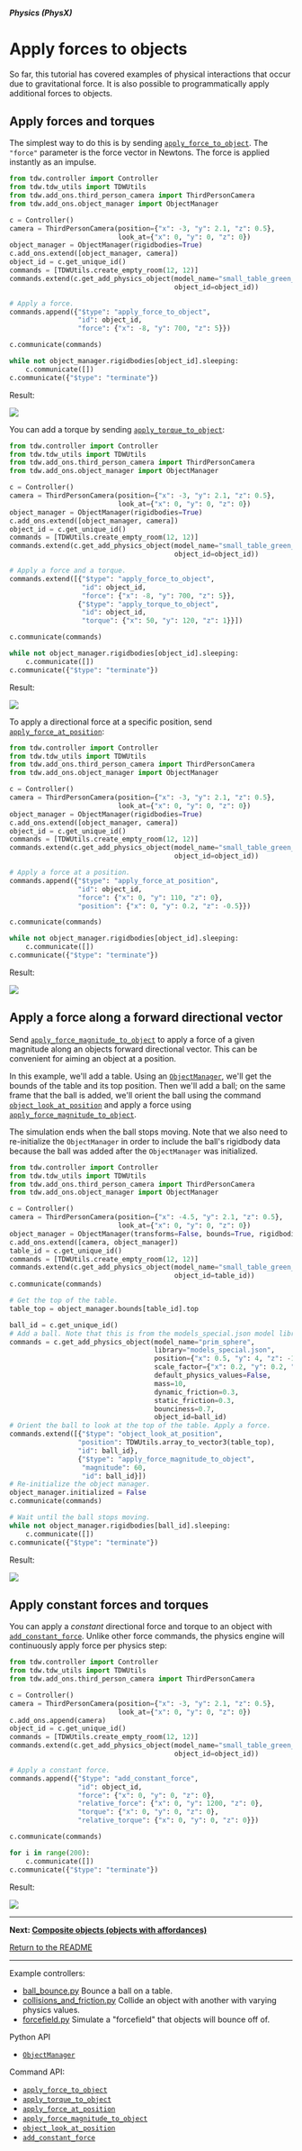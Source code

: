 ##### Physics (PhysX)

# Apply forces to objects

So far, this tutorial has covered examples of physical interactions that occur due to gravitational force. It is also possible to programmatically apply additional forces to objects.

## Apply forces and torques

The simplest way to do this is by sending [`apply_force_to_object`](../../api/command_api.md#apply_force_to_object). The `"force"` parameter is the force vector in Newtons. The force is applied instantly as an impulse.

```python
from tdw.controller import Controller
from tdw.tdw_utils import TDWUtils
from tdw.add_ons.third_person_camera import ThirdPersonCamera
from tdw.add_ons.object_manager import ObjectManager

c = Controller()
camera = ThirdPersonCamera(position={"x": -3, "y": 2.1, "z": 0.5},
                           look_at={"x": 0, "y": 0, "z": 0})
object_manager = ObjectManager(rigidbodies=True)
c.add_ons.extend([object_manager, camera])
object_id = c.get_unique_id()
commands = [TDWUtils.create_empty_room(12, 12)]
commands.extend(c.get_add_physics_object(model_name="small_table_green_marble",
                                         object_id=object_id))

# Apply a force.
commands.append({"$type": "apply_force_to_object",
                 "id": object_id,
                 "force": {"x": -8, "y": 700, "z": 5}})

c.communicate(commands)

while not object_manager.rigidbodies[object_id].sleeping:
    c.communicate([])
c.communicate({"$type": "terminate"})
```

Result:

![](images/forces/apply_force_to_object.gif)

You can add a torque by sending [`apply_torque_to_object`](../../api/command_api.md#apply_torque_to_object):

```python
from tdw.controller import Controller
from tdw.tdw_utils import TDWUtils
from tdw.add_ons.third_person_camera import ThirdPersonCamera
from tdw.add_ons.object_manager import ObjectManager

c = Controller()
camera = ThirdPersonCamera(position={"x": -3, "y": 2.1, "z": 0.5},
                           look_at={"x": 0, "y": 0, "z": 0})
object_manager = ObjectManager(rigidbodies=True)
c.add_ons.extend([object_manager, camera])
object_id = c.get_unique_id()
commands = [TDWUtils.create_empty_room(12, 12)]
commands.extend(c.get_add_physics_object(model_name="small_table_green_marble",
                                         object_id=object_id))

# Apply a force and a torque.
commands.extend([{"$type": "apply_force_to_object",
                  "id": object_id,
                  "force": {"x": -8, "y": 700, "z": 5}},
                 {"$type": "apply_torque_to_object",
                  "id": object_id,
                  "torque": {"x": 50, "y": 120, "z": 1}}])

c.communicate(commands)

while not object_manager.rigidbodies[object_id].sleeping:
    c.communicate([])
c.communicate({"$type": "terminate"})
```

Result:

![](images/forces/apply_torque_to_object.gif)

To apply a directional force at a specific position, send  [`apply_force_at_position`](../../api/command_api.md#apply_force_at_position):

```python
from tdw.controller import Controller
from tdw.tdw_utils import TDWUtils
from tdw.add_ons.third_person_camera import ThirdPersonCamera
from tdw.add_ons.object_manager import ObjectManager

c = Controller()
camera = ThirdPersonCamera(position={"x": -3, "y": 2.1, "z": 0.5},
                           look_at={"x": 0, "y": 0, "z": 0})
object_manager = ObjectManager(rigidbodies=True)
c.add_ons.extend([object_manager, camera])
object_id = c.get_unique_id()
commands = [TDWUtils.create_empty_room(12, 12)]
commands.extend(c.get_add_physics_object(model_name="small_table_green_marble",
                                         object_id=object_id))

# Apply a force at a position.
commands.append({"$type": "apply_force_at_position",
                 "id": object_id,
                 "force": {"x": 0, "y": 110, "z": 0},
                 "position": {"x": 0, "y": 0.2, "z": -0.5}})

c.communicate(commands)

while not object_manager.rigidbodies[object_id].sleeping:
    c.communicate([])
c.communicate({"$type": "terminate"})
```

Result:

![](images/forces/apply_force_at_position.gif)

## Apply a force along a forward directional vector

Send  [`apply_force_magnitude_to_object`](../../api/command_api.md#apply_force_magnitude_to_object) to apply a force of a given magnitude along an objects forward directional vector. This can be convenient for aiming an object at a position.

In this example, we'll add a table. Using an [`ObjectManager`](../../python/add_ons/object_manager.md), we'll get the bounds of the table and its top position. Then we'll add a ball; on the same frame that the ball is added, we'll orient the ball using the command [`object_look_at_position`](../../api/command_api.md#object_look_at_position) and apply a force using  [`apply_force_magnitude_to_object`](../../api/command_api.md#apply_force_magnitude_to_object).

The simulation ends when the ball stops moving. Note that we also need to re-initialize the `ObjectManager` in order to include the ball's rigidbody data because the ball was added after the `ObjectManager` was initialized.

```python
from tdw.controller import Controller
from tdw.tdw_utils import TDWUtils
from tdw.add_ons.third_person_camera import ThirdPersonCamera
from tdw.add_ons.object_manager import ObjectManager

c = Controller()
camera = ThirdPersonCamera(position={"x": -4.5, "y": 2.1, "z": 0.5},
                           look_at={"x": 0, "y": 0, "z": 0})
object_manager = ObjectManager(transforms=False, bounds=True, rigidbodies=True)
c.add_ons.extend([camera, object_manager])
table_id = c.get_unique_id()
commands = [TDWUtils.create_empty_room(12, 12)]
commands.extend(c.get_add_physics_object(model_name="small_table_green_marble",
                                         object_id=table_id))
c.communicate(commands)

# Get the top of the table.
table_top = object_manager.bounds[table_id].top

ball_id = c.get_unique_id()
# Add a ball. Note that this is from the models_special.json model library.
commands = c.get_add_physics_object(model_name="prim_sphere",
                                    library="models_special.json",
                                    position={"x": 0.5, "y": 4, "z": -1.3},
                                    scale_factor={"x": 0.2, "y": 0.2, "z": 0.2},
                                    default_physics_values=False,
                                    mass=10,
                                    dynamic_friction=0.3,
                                    static_friction=0.3,
                                    bounciness=0.7,
                                    object_id=ball_id)
# Orient the ball to look at the top of the table. Apply a force.
commands.extend([{"$type": "object_look_at_position",
                 "position": TDWUtils.array_to_vector3(table_top),
                 "id": ball_id},
                 {"$type": "apply_force_magnitude_to_object",
                  "magnitude": 60,
                  "id": ball_id}])
# Re-initialize the object manager.
object_manager.initialized = False
c.communicate(commands)

# Wait until the ball stops moving.
while not object_manager.rigidbodies[ball_id].sleeping:
    c.communicate([])
c.communicate({"$type": "terminate"})
```

Result:

![](images/forces/apply_force_magnitude_to_object.gif)

## Apply constant forces and torques

You can apply a *constant* directional force and torque to an object with [`add_constant_force`](../../api/command_api.md#add_constant_force). Unlike other force commands, the physics engine will continuously apply force per physics step:

```python
from tdw.controller import Controller
from tdw.tdw_utils import TDWUtils
from tdw.add_ons.third_person_camera import ThirdPersonCamera

c = Controller()
camera = ThirdPersonCamera(position={"x": -3, "y": 2.1, "z": 0.5},
                           look_at={"x": 0, "y": 0, "z": 0})
c.add_ons.append(camera)
object_id = c.get_unique_id()
commands = [TDWUtils.create_empty_room(12, 12)]
commands.extend(c.get_add_physics_object(model_name="small_table_green_marble",
                                         object_id=object_id))

# Apply a constant force.
commands.append({"$type": "add_constant_force",
                 "id": object_id,
                 "force": {"x": 0, "y": 0, "z": 0},
                 "relative_force": {"x": 0, "y": 1200, "z": 0},
                 "torque": {"x": 0, "y": 0, "z": 0},
                 "relative_torque": {"x": 0, "y": 0, "z": 0}})

c.communicate(commands)

for i in range(200):
    c.communicate([])
c.communicate({"$type": "terminate"})
```

Result:

![](images/forces/add_constant_force.gif)

***

**Next: [Composite objects (objects with affordances)](composite_objects.md)**

[Return to the README](../../../README.md)

***

Example controllers:

- [ball_bounce.py](https://github.com/threedworld-mit/tdw/blob/master/Python/example_controllers/physx/ball_bounce.py) Bounce a ball on a table.
- [collisions_and_friction.py](https://github.com/threedworld-mit/tdw/blob/master/Python/example_controllers/physx/collisions_and_friction.py) Collide an object with another with varying physics values.
- [forcefield.py](https://github.com/threedworld-mit/tdw/blob/master/Python/example_controllers/physx/forcefield.py) Simulate a "forcefield" that objects will bounce off of.

Python API

- [`ObjectManager`](../../python/add_ons/object_manager.md)

Command API:

- [`apply_force_to_object`](../../api/command_api.md#apply_force_to_object)
- [`apply_torque_to_object`](../../api/command_api.md#apply_torque_to_object)
- [`apply_force_at_position`](../../api/command_api.md#apply_force_at_position)
-  [`apply_force_magnitude_to_object`](../../api/command_api.md#apply_force_magnitude_to_object)
- [`object_look_at_position`](../../api/command_api.md#object_look_at_position)
- [`add_constant_force`](../../api/command_api.md#add_constant_force)